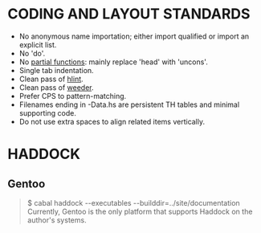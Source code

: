 # CODING AND LAYOUT STANDARDS

- No anonymous name importation;  either import qualified or import an explicit list.
- No 'do'.
- No [partial functions](https://wiki.haskell.org/Avoiding_partial_functions):  mainly replace 'head' with 'uncons'.
- Single tab indentation.
- Clean pass of [hlint](https://github.com/ndmitchell/hlint).
- Clean pass of [weeder](https://github.com/ndmitchell/weeder).
- Prefer CPS to pattern-matching.
- Filenames ending in -Data.hs are persistent TH tables and minimal supporting code.
- Do not use extra spaces to align related items vertically.

# HADDOCK

## Gentoo
> $ cabal haddock --executables --builddir=../site/documentation
Currently, Gentoo is the only platform that supports Haddock on the author's systems.
